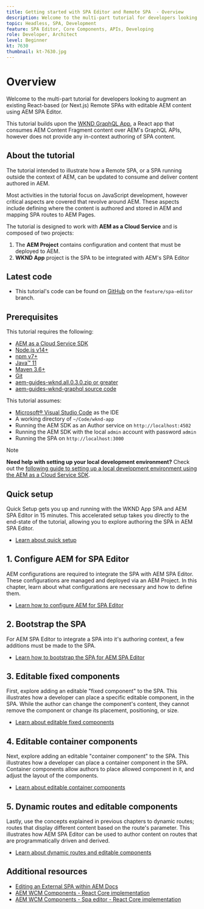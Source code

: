 ```yaml
---
title: Getting started with SPA Editor and Remote SPA  - Overview
description: Welcome to the multi-part tutorial for developers looking to augment an existing Remote SPAs with editable AEM content using AEM SPA Editor.
topic: Headless, SPA, Development
feature: SPA Editor, Core Components, APIs, Developing
role: Developer, Architect
level: Beginner
kt: 7630
thumbnail: kt-7630.jpg
---
```


# Overview

Welcome to the multi-part tutorial for developers looking to augment an existing React-based (or Next.js) Remote SPAs with editable AEM content using AEM SPA Editor.

This tutorial builds upon the [WKND GraphQL App](https://experienceleague.adobe.com/docs/experience-manager-learn/getting-started-with-aem-headless/graphql/overview.html), a React app that consumes AEM Content Fragment content over AEM's GraphQL APIs, however does not  provide any in-context authoring of SPA content.

## About the tutorial

The tutorial intended to illustrate how a Remote SPA, or a SPA running outside the context of AEM, can be updated to consume and deliver content authored in AEM.

Most activities in the tutorial focus on JavaScript development, however critical aspects are covered that revolve around AEM. These aspects include defining where the content is  authored and stored in AEM and mapping SPA routes to AEM Pages.

The tutorial is designed to work with **AEM as a Cloud Service** and is composed of two projects:

1. The __AEM Project__ contains configuration and content that must be deployed to AEM.
1. __WKND App__ project is the SPA to be integrated with AEM's SPA Editor

## Latest code

+ This tutorial's code can be found on [GitHub](https://github.com/adobe/aem-guides-wknd-graphq) on the `feature/spa-editor` branch. 

## Prerequisites

This tutorial requires the following:

+ [AEM as a Cloud Service SDK](https://experienceleague.adobe.com/docs/experience-manager-learn/cloud-service/local-development-environment-set-up/aem-runtime.html?lang=en)
+ [Node.js v14+](https://nodejs.org/en/)
+ [npm v7+](https://www.npmjs.com/)
+ [Java™ 11](https://downloads.experiencecloud.adobe.com/content/software-distribution/en/general.html)
+ [Maven 3.6+](https://maven.apache.org/)
+ [Git](https://git-scm.com/downloads)
+ [aem-guides-wknd.all.0.3.0.zip or greater](https://github.com/adobe/aem-guides-wknd/releases)
+ [aem-guides-wknd-graphql source code](https://github.com/adobe/aem-guides-wknd-graphql)

This tutorial assumes:

+ [Microsoft® Visual Studio Code](https://visualstudio.microsoft.com/) as the IDE
+ A working directory of `~/Code/wknd-app`
+ Running the AEM SDK as an Author service on `http://localhost:4502`
+ Running the AEM SDK with the local `admin` account with password `admin`
+ Running the SPA on `http://localhost:3000`

>[!NOTE]
>
> **Need help with setting up your local development environment?** Check out the [following guide to setting up a local development environment using the AEM as a Cloud Service SDK](https://experienceleague.adobe.com/docs/experience-manager-learn/cloud-service/local-development-environment-set-up/overview.html).


## Quick setup

Quick Setup gets you up and running with the WKND App SPA and AEM SPA Editor in 15 minutes. This accelerated setup takes you directly to the end-state of the tutorial, allowing you to explore authoring the SPA in AEM SPA Editor.

+ [Learn about quick setup](./quick-setup.md)

## 1. Configure AEM for SPA Editor

 AEM configurations are required to integrate the SPA with AEM SPA Editor. These configurations are managed and deployed via an AEM Project. In this chapter, learn about what configurations are necessary and how to define them.

+ [Learn how to configure AEM for SPA Editor](./aem-configure.md)

## 2. Bootstrap the SPA

For AEM SPA Editor to integrate a SPA into it's authoring context, a few additions must be made to the SPA.

+ [Learn how to bootstrap the SPA for AEM SPA Editor](./spa-bootstrap.md)

## 3. Editable fixed components

First, explore adding an editable "fixed component" to the SPA. This illustrates how a developer can place a specific editable component, in the SPA. While the author can change the component's content, they cannot remove the component or change its placement, positioning, or size.

+ [Learn about editable fixed components](./spa-fixed-component.md)

## 4. Editable container components

Next, explore adding an editable "container component" to the SPA. This illustrates how a developer can place a container component in the SPA. Container components allow authors to place allowed component in it, and adjust the layout of the components.

+ [Learn about editable container components](./spa-container-component.md)

## 5. Dynamic routes and editable components

Lastly, use the concepts explained in previous chapters to dynamic routes; routes that  display different content based on the route's parameter. This illustrates how AEM SPA Editor can be used to author content on routes that are programmatically driven and derived.

+ [Learn about dynamic routes and editable components](./spa-dynamic-routes.md)

## Additional resources

+ [Editing an External SPA within AEM Docs](https://experienceleague.adobe.com/docs/experience-manager-cloud-service/implementing/developing/hybrid/editing-external-spa.html)
+ [AEM WCM Components - React Core implementation](https://www.npmjs.com/package/@adobe/aem-core-components-react-base)
+ [AEM WCM Components - Spa editor - React Core implementation](https://www.npmjs.com/package/@adobe/aem-core-components-react-spa)
